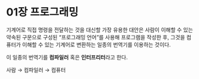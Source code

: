 # 01장 프로그래밍

기계어로 직접 명령을 전달하는 것을 대신할 가장 유용한 대안은 사람이 이해할 수 있는 약속된 구문으로 구성된 “프로그래밍 언어”를 사용해 프로그램을 작성한 후, 그것을 컴퓨터가 이해할 수 있는 기계어로 변환하는 일종의 번역기를 이용하는 것이다.

이 일종의 번역기를 **컴파일러** 혹은 **인터프리터**라고 한다.

사람 → 컴파일러 → 컴퓨터
